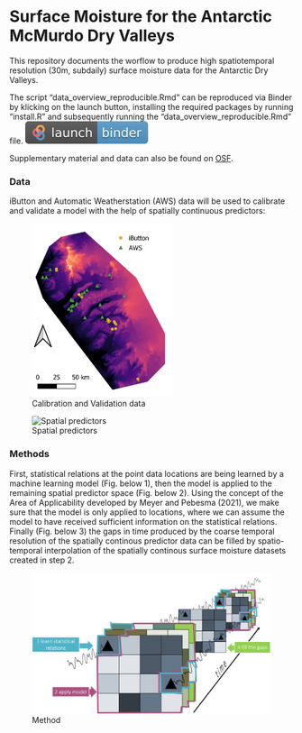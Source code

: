 
<!-- README.md is generated from README.Rmd. Please edit that file -->

# Surface Moisture for the Antarctic McMurdo Dry Valleys

<!-- badges: start -->
<!-- badges: end -->

This repository documents the worflow to produce high spatiotemporal
resolution (30m, subdaily) surface moisture data for the Antarctic Dry
Valleys.

The script “data\_overview\_reproducible.Rmd” can be reproduced via
Binder by klicking on the launch button, installing the required
packages by running “install.R” and subsequently running the
“data\_overview\_reproducible.Rmd” file.
[![Binder](badge_logo.svg)](https://mybinder.org/v2/gh/MLezamaValdes/SurfaceMoistureMDV/master)

Supplementary material and data can also be found on
[OSF](https://osf.io/2ktwg/).

<!-- [![Binder](https://mybinder.org/badge_logo.svg)](https://mybinder.org/v2/gh/MLezamaValdes/SurfaceMoistureMDV/master) -->

### Data

iButton and Automatic Weatherstation (AWS) data will be used to
calibrate and validate a model with the help of spatially continuous
predictors:

<figure>
<img src="map_stations_s.png" width="250" alt="Calibration and Validation data" /><figcaption aria-hidden="true">Calibration and Validation data</figcaption>
</figure>

<figure>
<img src="spatial_predictors.png" width="250" alt="Spatial predictors" /><figcaption aria-hidden="true">Spatial predictors</figcaption>
</figure>

### Methods

First, statistical relations at the point data locations are being
learned by a machine learning model (Fig. below 1), then the model is
applied to the remaining spatial predictor space (Fig. below 2). Using
the concept of the Area of Applicability developed by Meyer and Pebesma
(2021), we make sure that the model is only applied to locations, where
we can assume the model to have received sufficient information on the
statistical relations. Finally (Fig. below 3) the gaps in time produced
by the coarse temporal resolution of the spatially continous predictor
data can be filled by spatio-temporal interpolation of the spatially
continous surface moisture datasets created in step 2.

<figure>
<img src="Method.png" width="500" alt="Method" /><figcaption aria-hidden="true">Method</figcaption>
</figure>
